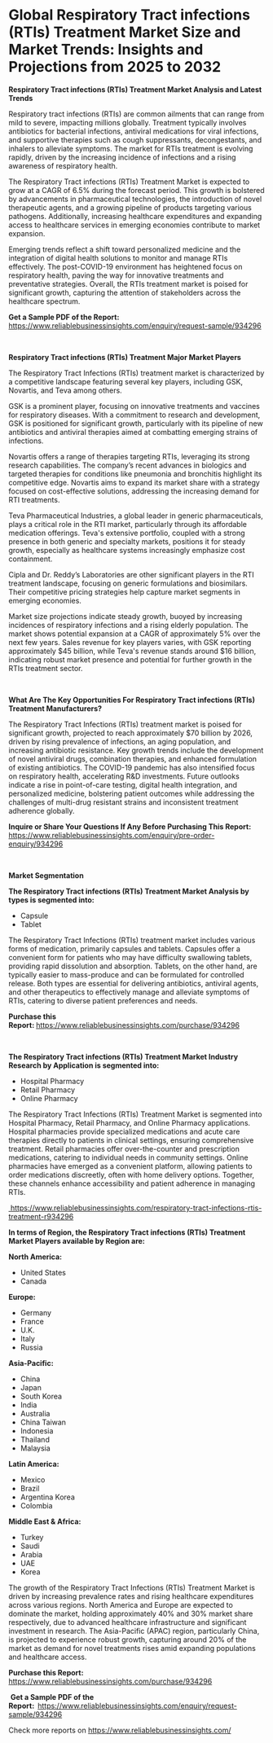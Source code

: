 <p><h1>Global Respiratory Tract infections (RTIs) Treatment Market Size and Market Trends: Insights and Projections from 2025 to 2032</h1></p><p><strong>Respiratory Tract infections (RTIs) Treatment Market Analysis and Latest Trends</strong></p>
<p><p>Respiratory tract infections (RTIs) are common ailments that can range from mild to severe, impacting millions globally. Treatment typically involves antibiotics for bacterial infections, antiviral medications for viral infections, and supportive therapies such as cough suppressants, decongestants, and inhalers to alleviate symptoms. The market for RTIs treatment is evolving rapidly, driven by the increasing incidence of infections and a rising awareness of respiratory health.</p><p>The Respiratory Tract infections (RTIs) Treatment Market is expected to grow at a CAGR of 6.5% during the forecast period. This growth is bolstered by advancements in pharmaceutical technologies, the introduction of novel therapeutic agents, and a growing pipeline of products targeting various pathogens. Additionally, increasing healthcare expenditures and expanding access to healthcare services in emerging economies contribute to market expansion. </p><p>Emerging trends reflect a shift toward personalized medicine and the integration of digital health solutions to monitor and manage RTIs effectively. The post-COVID-19 environment has heightened focus on respiratory health, paving the way for innovative treatments and preventative strategies. Overall, the RTIs treatment market is poised for significant growth, capturing the attention of stakeholders across the healthcare spectrum.</p></p>
<p><strong>Get a Sample PDF of the Report:&nbsp;</strong> <a href="https://www.reliablebusinessinsights.com/enquiry/request-sample/934296?utm_campaign=2719&utm_medium=2&utm_source=Github&utm_content=ia&utm_term=03032025&utm_id=respiratory-tract-infections-rtis-treatment">https://www.reliablebusinessinsights.com/enquiry/request-sample/934296</a></p>
<p>&nbsp;</p>
<p><strong>Respiratory Tract infections (RTIs) Treatment Major Market Players</strong></p>
<p><p>The Respiratory Tract Infections (RTIs) treatment market is characterized by a competitive landscape featuring several key players, including GSK, Novartis, and Teva among others. </p><p>GSK is a prominent player, focusing on innovative treatments and vaccines for respiratory diseases. With a commitment to research and development, GSK is positioned for significant growth, particularly with its pipeline of new antibiotics and antiviral therapies aimed at combatting emerging strains of infections.</p><p>Novartis offers a range of therapies targeting RTIs, leveraging its strong research capabilities. The company’s recent advances in biologics and targeted therapies for conditions like pneumonia and bronchitis highlight its competitive edge. Novartis aims to expand its market share with a strategy focused on cost-effective solutions, addressing the increasing demand for RTI treatments.</p><p>Teva Pharmaceutical Industries, a global leader in generic pharmaceuticals, plays a critical role in the RTI market, particularly through its affordable medication offerings. Teva's extensive portfolio, coupled with a strong presence in both generic and specialty markets, positions it for steady growth, especially as healthcare systems increasingly emphasize cost containment.</p><p>Cipla and Dr. Reddy’s Laboratories are other significant players in the RTI treatment landscape, focusing on generic formulations and biosimilars. Their competitive pricing strategies help capture market segments in emerging economies.</p><p>Market size projections indicate steady growth, buoyed by increasing incidences of respiratory infections and a rising elderly population. The market shows potential expansion at a CAGR of approximately 5% over the next few years. Sales revenue for key players varies, with GSK reporting approximately $45 billion, while Teva's revenue stands around $16 billion, indicating robust market presence and potential for further growth in the RTIs treatment sector.</p></p>
<p>&nbsp;</p>
<p><strong>What Are The Key Opportunities For Respiratory Tract infections (RTIs) Treatment Manufacturers?</strong></p>
<p><p>The Respiratory Tract Infections (RTIs) treatment market is poised for significant growth, projected to reach approximately $70 billion by 2026, driven by rising prevalence of infections, an aging population, and increasing antibiotic resistance. Key growth trends include the development of novel antiviral drugs, combination therapies, and enhanced formulation of existing antibiotics. The COVID-19 pandemic has also intensified focus on respiratory health, accelerating R&D investments. Future outlooks indicate a rise in point-of-care testing, digital health integration, and personalized medicine, bolstering patient outcomes while addressing the challenges of multi-drug resistant strains and inconsistent treatment adherence globally.</p></p>
<p><strong>Inquire or Share Your Questions If Any Before Purchasing This Report:</strong> <a href="https://www.reliablebusinessinsights.com/enquiry/pre-order-enquiry/934296?utm_campaign=2719&utm_medium=2&utm_source=Github&utm_content=ia&utm_term=03032025&utm_id=respiratory-tract-infections-rtis-treatment">https://www.reliablebusinessinsights.com/enquiry/pre-order-enquiry/934296</a></p>
<p>&nbsp;</p>
<p><strong>Market Segmentation</strong></p>
<p><strong>The Respiratory Tract infections (RTIs) Treatment Market Analysis by types is segmented into:</strong></p>
<p><ul><li>Capsule</li><li>Tablet</li></ul></p>
<p><p>The Respiratory Tract Infections (RTIs) treatment market includes various forms of medication, primarily capsules and tablets. Capsules offer a convenient form for patients who may have difficulty swallowing tablets, providing rapid dissolution and absorption. Tablets, on the other hand, are typically easier to mass-produce and can be formulated for controlled release. Both types are essential for delivering antibiotics, antiviral agents, and other therapeutics to effectively manage and alleviate symptoms of RTIs, catering to diverse patient preferences and needs.</p></p>
<p><strong>Purchase this Report:&nbsp;</strong><a href="https://www.reliablebusinessinsights.com/purchase/934296?utm_campaign=2719&utm_medium=2&utm_source=Github&utm_content=ia&utm_term=03032025&utm_id=respiratory-tract-infections-rtis-treatment">https://www.reliablebusinessinsights.com/purchase/934296</a></p>
<p>&nbsp;</p>
<p><strong>The Respiratory Tract infections (RTIs) Treatment Market Industry Research by Application is segmented into:</strong></p>
<p><ul><li>Hospital Pharmacy</li><li>Retail Pharmacy</li><li>Online Pharmacy</li></ul></p>
<p><p>The Respiratory Tract Infections (RTIs) Treatment Market is segmented into Hospital Pharmacy, Retail Pharmacy, and Online Pharmacy applications. Hospital pharmacies provide specialized medications and acute care therapies directly to patients in clinical settings, ensuring comprehensive treatment. Retail pharmacies offer over-the-counter and prescription medications, catering to individual needs in community settings. Online pharmacies have emerged as a convenient platform, allowing patients to order medications discreetly, often with home delivery options. Together, these channels enhance accessibility and patient adherence in managing RTIs.</p></p>
<p><a href="https://www.reliablebusinessinsights.com/respiratory-tract-infections-rtis-treatment-r934296?utm_campaign=2719&utm_medium=2&utm_source=Github&utm_content=ia&utm_term=03032025&utm_id=respiratory-tract-infections-rtis-treatment">&nbsp;https://www.reliablebusinessinsights.com/respiratory-tract-infections-rtis-treatment-r934296</a></p>
<p><strong>In terms of Region, the Respiratory Tract infections (RTIs) Treatment Market Players available by Region are:</strong></p>
<p>
    <p> <strong> North America: </strong>
        <ul>
            <li>United States</li>
            <li>Canada</li>
        </ul>
        </p> 
    <p> <strong> Europe: </strong>
        <ul>
            <li>Germany</li>
            <li>France</li>
            <li>U.K.</li>
            <li>Italy</li>
            <li>Russia</li>
        </ul>
        </p> 
    <p> <strong> Asia-Pacific: </strong>
        <ul>
            <li>China</li>
            <li>Japan</li>
            <li>South Korea</li>
            <li>India</li>
            <li>Australia</li>
            <li>China Taiwan</li>
            <li>Indonesia</li>
            <li>Thailand</li>
            <li>Malaysia</li>
        </ul>
        </p> 
    <p> <strong> Latin America: </strong>
        <ul>
            <li>Mexico</li>
            <li>Brazil</li>
            <li>Argentina Korea</li>
            <li>Colombia</li>
        </ul>
        </p> 
    <p> <strong> Middle East & Africa: </strong>
        <ul>
            <li>Turkey</li>
            <li>Saudi</li>
            <li>Arabia</li>
            <li>UAE</li>
            <li>Korea</li>
        </ul>
    </p>
    </p>
<p><p>The growth of the Respiratory Tract Infections (RTIs) Treatment Market is driven by increasing prevalence rates and rising healthcare expenditures across various regions. North America and Europe are expected to dominate the market, holding approximately 40% and 30% market share respectively, due to advanced healthcare infrastructure and significant investment in research. The Asia-Pacific (APAC) region, particularly China, is projected to experience robust growth, capturing around 20% of the market as demand for novel treatments rises amid expanding populations and healthcare access.</p></p>
<p><strong>Purchase this Report: </strong><a href="https://www.reliablebusinessinsights.com/purchase/934296?utm_campaign=2719&utm_medium=2&utm_source=Github&utm_content=ia&utm_term=03032025&utm_id=respiratory-tract-infections-rtis-treatment">https://www.reliablebusinessinsights.com/purchase/934296</a></p>
<p>&nbsp;<strong>Get a Sample PDF of the Report:&nbsp;&nbsp;</strong><a href="https://www.reliablebusinessinsights.com/enquiry/request-sample/934296?utm_campaign=2719&utm_medium=2&utm_source=Github&utm_content=ia&utm_term=03032025&utm_id=respiratory-tract-infections-rtis-treatment">https://www.reliablebusinessinsights.com/enquiry/request-sample/934296</a></p>
<p><strong></strong></p>
<p>Check more reports on <a href="https://www.reliablebusinessinsights.com/?utm_campaign=2719&utm_medium=2&utm_source=Github&utm_content=ia&utm_term=03032025&utm_id=respiratory-tract-infections-rtis-treatment">https://www.reliablebusinessinsights.com/</a></p>